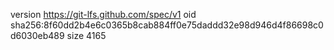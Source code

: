 version https://git-lfs.github.com/spec/v1
oid sha256:8f60dd2b4e6c0365b8cab884ff0e75daddd32e98d946d4f86698c0d6030eb489
size 4165
